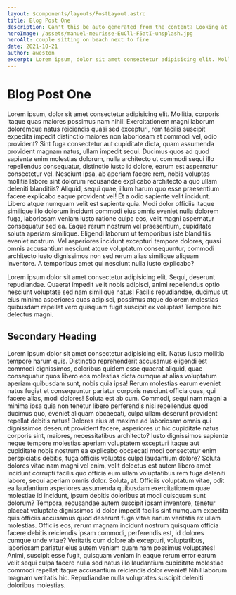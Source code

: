 ```yaml
---
layout: $components/layouts/PostLayout.astro
title: Blog Post One
description: Can't this be auto generated from the content? Looking at you Google.
heroImage: /assets/manuel-meurisse-EuCll-F5atI-unsplash.jpg
heroAlt: couple sitting on beach next to fire
date: 2021-10-21
author: aweston
excerpt: Lorem ipsum, dolor sit amet consectetur adipisicing elit. Mollitia, corporis itaque quas maiores possimus nam nihil! Exercitationem magni laborum doloremque natus reiciendis quasi sed excepturi, rem facilis suscipit expedita impedit distinctio maiores non laboriosam at commodi vel, odio provident? Sint fuga consectetur aut cupiditate dicta, quam assumenda provident magnam natus, ullam impedit sequi.
---
```


# Blog Post One

Lorem ipsum, dolor sit amet consectetur adipisicing elit. Mollitia, corporis itaque quas maiores possimus nam nihil! Exercitationem magni laborum doloremque natus reiciendis quasi sed excepturi, rem facilis suscipit expedita impedit distinctio maiores non laboriosam at commodi vel, odio provident? Sint fuga consectetur aut cupiditate dicta, quam assumenda provident magnam natus, ullam impedit sequi. Ducimus quos ad quod sapiente enim molestias dolorum, nulla architecto ut commodi sequi illo repellendus consequatur, distinctio iusto id dolore, earum est aspernatur consectetur vel. Nesciunt ipsa, ab aperiam facere rem, nobis voluptas mollitia labore sint dolorum recusandae explicabo architecto a quo ullam deleniti blanditiis? Aliquid, sequi quae, illum harum quo esse praesentium facere explicabo eaque provident vel! Et a odio sapiente velit incidunt. Libero atque numquam velit est sapiente quia. Modi dolor officiis itaque similique illo dolorum incidunt commodi eius omnis eveniet nulla dolorem fuga, laboriosam veniam iusto ratione culpa eos, velit magni aspernatur consequatur sed ea. Eaque rerum nostrum vel praesentium, cupiditate soluta aperiam similique. Eligendi laborum ut temporibus iste blanditiis eveniet nostrum. Vel asperiores incidunt excepturi tempore dolores, quasi omnis accusantium nesciunt atque voluptatum consequuntur, commodi architecto iusto dignissimos non sed rerum alias similique aliquam inventore. A temporibus amet qui nesciunt nulla iusto explicabo?

Lorem ipsum dolor sit amet consectetur adipisicing elit. Sequi, deserunt repudiandae. Quaerat impedit velit nobis adipisci, animi repellendus optio nesciunt voluptate sed nam similique natus! Facilis repudiandae, ducimus ut eius minima asperiores quas adipisci, possimus atque dolorem molestias quibusdam repellat vero quisquam fugit suscipit ex voluptas! Tempore hic delectus magni.

## Secondary Heading

Lorem ipsum dolor sit amet consectetur adipisicing elit. Natus iusto mollitia tempore harum quis. Distinctio reprehenderit accusamus eligendi est commodi dignissimos, doloribus quidem esse quaerat aliquid, quae consequatur quos libero eos molestias dicta cumque at alias voluptatum aperiam quibusdam sunt, nobis quia ipsa! Rerum molestias earum eveniet natus fugiat et consequuntur pariatur corporis nesciunt officia quas, qui facere alias, modi dolores! Soluta est ab cum. Commodi, sequi nam magni a minima ipsa quia non tenetur libero perferendis nisi repellendus quod ducimus quo, eveniet aliquam obcaecati, culpa ullam deserunt provident repellat debitis natus! Dolores eius at maxime ad laboriosam omnis qui dignissimos deserunt provident facere, asperiores ut hic cupiditate natus corporis sint, maiores, necessitatibus architecto? Iusto dignissimos sapiente neque tempore molestias aperiam voluptatem excepturi itaque aut cupiditate nobis nostrum ea explicabo obcaecati modi consectetur enim perspiciatis debitis, fuga officiis voluptas culpa laudantium dolore? Soluta dolores vitae nam magni vel enim, velit delectus est autem libero amet incidunt corrupti facilis quo officia eum ullam voluptatibus rem fuga deleniti labore, sequi aperiam omnis dolor. Soluta, at. Officiis voluptatum vitae, odit ea laudantium asperiores assumenda quibusdam exercitationem quae molestiae id incidunt, ipsum debitis doloribus at modi quisquam sunt dolorum? Tempora, recusandae autem suscipit ipsam inventore, tenetur placeat voluptate dignissimos id dolor impedit facilis sint numquam expedita quis officiis accusamus quod deserunt fuga vitae earum veritatis ex ullam molestias. Officiis eos, rerum magnam incidunt nostrum quisquam officia facere debitis reiciendis ipsam commodi, perferendis est, id dolores cumque unde vitae? Veritatis cum dolore ab excepturi, voluptatibus, laboriosam pariatur eius autem veniam quam nam possimus voluptates! Animi, suscipit esse fugit, quisquam veniam in eaque rerum error earum velit sequi culpa facere nulla sed natus illo laudantium cupiditate molestiae commodi repellat itaque accusantium reiciendis dolor eveniet! Nihil laborum magnam veritatis hic. Repudiandae nulla voluptates suscipit deleniti doloribus molestias.
